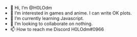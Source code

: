 - 👋 Hi, I’m @H0LOdm
- 👀 I’m interested in games and anime. I can write OK plots.
- 🌱 I’m currently learning Javascript.
- 💞️ I’m looking to collaborate on nothing.
- 📫 How to reach me Discord H0LOdm#0966

<!---
H0LOdm/H0LOdm is a ✨ special ✨ repository because its `README.md` (this file) appears on your GitHub profile.
You can click the Preview link to take a look at your changes.
--->
